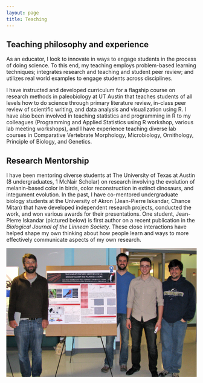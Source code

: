 ```yaml
---
layout: page
title: Teaching
---
```


## Teaching philosophy and experience

As an educator, I look to innovate in ways to engage students in the process of doing science. To this end, my teaching employs problem-based learning techniques; integrates research and teaching and student peer review; and utilizes real world examples to engage students across disciplines.

I have instructed and developed curriculum for a flagship course on research methods in paleobiology at UT Austin that teaches students of all levels how to do science through primary literature review, in-class peer review of scientific writing, and data analysis and visualization using R. I have also been involved in teaching statistics and programming in R to my colleagues (Programming and Applied Statistics using R workshop, various lab meeting workshops), and I have experience teaching diverse lab courses in Comparative Vertebrate Morphology, Microbiology, Ornithology, Principle of Biology, and Genetics.

<!-- PICS? -->

## Research Mentorship

I have been mentoring diverse students at The University of Texas at Austin (8 undergraduates, 1 McNair Scholar) on research involving the evolution of melanin-based color in birds, color reconstruction in extinct dinosaurs, and integument evolution. In the past, I have co-mentored undergraduate biology students at the University of Akron (Jean-Pierre Iskandar, Chance Mitan) that have developed independent research projects, conducted the work, and won various awards for their presentations. One student, Jean-Pierre Iskandar (pictured below) is first author on a recent publication in the _Biological Journal of the Linnean Society_. These close interactions have helped shape my own thinking about how people learn and ways to more effectively communicate aspects of my own research.

<img src="/img/JP_Poster_med.jpg">